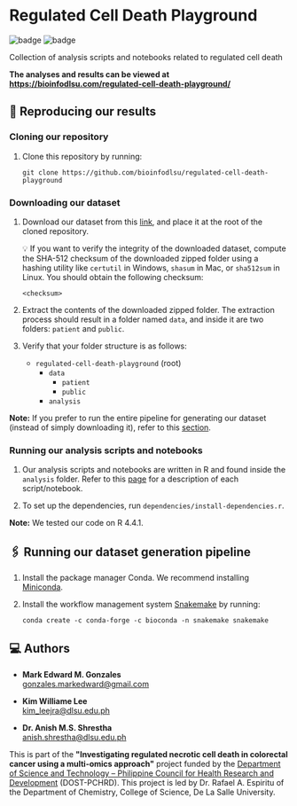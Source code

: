 # Regulated Cell Death Playground

![badge][badge-r]
![badge][badge-python]

Collection of analysis scripts and notebooks related to regulated cell death

**The analyses and results can be viewed at https://bioinfodlsu.com/regulated-cell-death-playground/**

## 🧪 Reproducing our results

### Cloning our repository

1. Clone this repository by running:

   ```
   git clone https://github.com/bioinfodlsu/regulated-cell-death-playground
   ```

### Downloading our dataset

1. Download our dataset from this [link](), and place it at the root of the cloned repository.

   💡 If you want to verify the integrity of the downloaded dataset, compute the SHA-512 checksum of the downloaded zipped folder using a hashing utility like `certutil` in Windows, `shasum` in Mac, or `sha512sum` in Linux. You should obtain the following checksum:

   ```
   <checksum>
   ```

1. Extract the contents of the downloaded zipped folder. The extraction process should result in a folder named `data`, and inside it are two folders: `patient` and `public`.

1. Verify that your folder structure is as follows:

   - `regulated-cell-death-playground` (root)
     - `data`
       - `patient`
       - `public`
     - `analysis`

**Note:** If you prefer to run the entire pipeline for generating our dataset (instead of simply downloading it), refer to this [section](https://github.com/bioinfodlsu/regulated-cell-death-playground?tab=readme-ov-file#%EF%B8%8F-running-our-dataset-generation-pipeline).

### Running our analysis scripts and notebooks

1. Our analysis scripts and notebooks are written in R and found inside the `analysis` folder. Refer to this [page](https://bioinfodlsu.com/regulated-cell-death-playground/) for a description of each script/notebook.

1. To set up the dependencies, run `dependencies/install-dependencies.r`.

**Note:** We tested our code on R 4.4.1.

## 🖇️ Running our dataset generation pipeline

1. Install the package manager Conda. We recommend installing [Miniconda](https://docs.anaconda.com/miniconda/install/).
1. Install the workflow management system [Snakemake](https://snakemake.readthedocs.io/en/stable/index.html) by running:

   ```
   conda create -c conda-forge -c bioconda -n snakemake snakemake
   ```

## 💻 Authors

- **Mark Edward M. Gonzales** <br>
  gonzales.markedward@gmail.com

- **Kim Williame Lee** <br>
  kim_leejra@dlsu.edu.ph

- **Dr. Anish M.S. Shrestha** <br>
  anish.shrestha@dlsu.edu.ph

This is part of the **"Investigating regulated necrotic cell death in colorectal cancer using a multi-omics approach"** project funded by the [Department of Science and Technology &ndash; Philippine Council for Health Research and Development](https://www.pchrd.dost.gov.ph/) (DOST-PCHRD). This project is led by Dr. Rafael A. Espiritu of the Department of Chemistry, College of Science, De La Salle University.

[badge-r]: https://img.shields.io/badge/r-%23276DC3.svg?style=flat&logo=r&logoColor=white
[badge-python]: https://img.shields.io/badge/python-3670A0?style=flat&logo=python&logoColor=white
